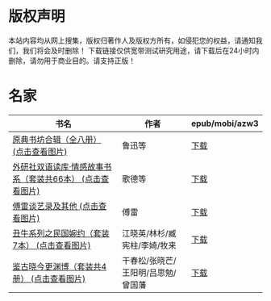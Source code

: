# 版权声明

本站内容均从网上搜集，版权归著作人及版权方所有，如侵犯您的权益，请通知我们，我们将会及时删除！ 下载链接仅供宽带测试研究用途，请下载后在24小时内删除，请勿用于商业目的。请支持正版！

# 名家

| 书名 | 作者 | epub/mobi/azw3 |
| --- | --- | --- |
| [原典书坊合辑（全八册） (点击查看图片)](https://www.dushupai.com/attachment/2024/06/11/5abf85e3c0aaf83c.jpg) | 鲁迅等 | [下载](https://url89.ctfile.com/f/31084289-1375507189-20e043?p=8866) |
| [外研社双语读库·情感故事书系（套装共66本） (点击查看图片)](https://www.dushupai.com/attachment/2024/06/10/06b4d241c19cffa7.jpg) | 歌德等 | [下载](https://url89.ctfile.com/f/31084289-1357001674-8956de?p=8866) |
| [傅雷谈艺录及其他 (点击查看图片)](https://www.dushupai.com/attachment/2024/06/08/56568a98a6b053c8.jpg) | 傅雷 | [下载](https://url89.ctfile.com/f/31084289-1357046638-07ba91?p=8866) |
| [丑牛系列之民国婉约（套装7本） (点击查看图片)](https://www.dushupai.com/attachment/2024/06/06/221d2bbad5cb84b8.jpg) | 江晓英/林杉/臧宪柱/李婍/牧来 | [下载](https://url89.ctfile.com/f/31084289-1357034188-0b3e65?p=8866) |
| [鉴古晓今更渊博（套装共4册） (点击查看图片)](https://www.dushupai.com/attachment/2024/06/06/c68f673a095ee7a6.jpg) | 干春松/张晓芒/王阳明/吕思勉/曾国藩 | [下载](https://url89.ctfile.com/f/31084289-1357032055-42ab1f?p=8866) |
